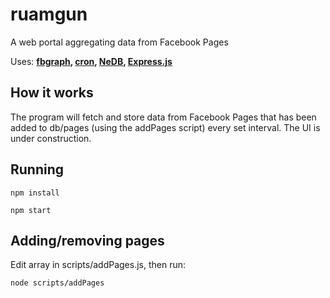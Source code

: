 # ruamgun
A web portal aggregating data from Facebook Pages

Uses: **<a href="https://github.com/criso/fbgraph">fbgraph</a>, 
<a href="https://github.com/kelektiv/node-cron">cron</a>,
<a href="https://github.com/louischatriot/nedb">NeDB</a>, 
<a href="https://github.com/expressjs/express">Express.js</a>**


## How it works
The program will fetch and store data from Facebook Pages that has been added to db/pages (using the addPages script) every set interval. The UI is under construction.

## Running
`npm install`

`npm start`

## Adding/removing pages

Edit array in scripts/addPages.js, then run:

`node scripts/addPages`






